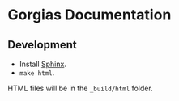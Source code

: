 Gorgias Documentation
=====================

## Development

* Install [Sphinx](http://www.sphinx-doc.org/).
* `make html`.

HTML files will be in the `_build/html` folder.
